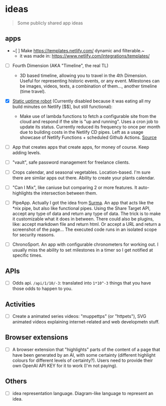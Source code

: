 # ideas

> Some publicly shared app ideas

## apps

- ~[ ] Make https://templates.netlify.com/ dynamic and filterable.~
   - it was made in: https://www.netlify.com/integrations/templates/

- [ ] Fourth Dimension (AKA "Timeline", the real TL)
   - 3D based timeline, allowing you to travel in the 4th Dimension. Useful for representing historic events, or any event. Milestones can be images, videos, texts, a combination of them..., another timeline (time travel).

- [x] [Static uptime robot](https://static-uptime-robot.netlify.com/) (Currently disabled because it was eating all my build minutes on Netlify [$$], but still functional):
   - Make use of lambda functions to fetch a configurable site from the cloud and respond if the site is "up and running". Uses a cron job to update its status. Currently reduced its frequency to once per month due to building costs in the Netlify CD pipes. Left as a usage showcase of Netlify Functions + scheduled Github Actions. [Source](https://github.com/gangsthub/static-uptime-robot)

- [ ] App that creates apps that create apps, for money of course. Keep adding levels.

- [ ] "vault", safe password management for freelance clients.

- [ ] Crops calendar, and seasonal vegetables. Location-based. I'm sure there are similar apps out there. Ability to create your plants calendar.

- [ ] "Can I Mix", like caniuse but comparing 2 or more features. It auto-highlights the intersection between them.

- [ ] PipeApp. Actually I got the idea from [Surma](https://youtu.be/lNOP5dcLZF4). An app that acts like the *nix pipe, but also like functional pipes. Using the Share Target API, accept any type of data and return any type of data. The trick is to make it customizable what it does in between. There could also be plugins, like: accept markdown file and return html. Or accept a URL and return a screenshot of the page... The executed code runs in an isolated scope for security reasons.

- [ ] ChronoSport. An app with configurable chronometers for working out. I usually miss the ability to set milestones in a timer so I get notified at specific times.

## APIs

- [ ] Odds api. `/api/1/10/-3`: translated into `1*10^-3` things that you have those odds to happen to you.

## Activities

- [ ] Create a animated series videos: "muppettps" (or "httpets"), SVG animated videos explaining internet-related and web developmetn stuff.

## Browser extensions

- [ ] A browser extension that "highlights" parts of the content of a page that have been generated by an AI, with some certainty (different highlight colours for different levels of certainty?). Users need to provide their own OpenAI API KEY for it to work (I'm not paying).

## Others

- [ ] idea representation language. Diagram-like language to represent an idea.
